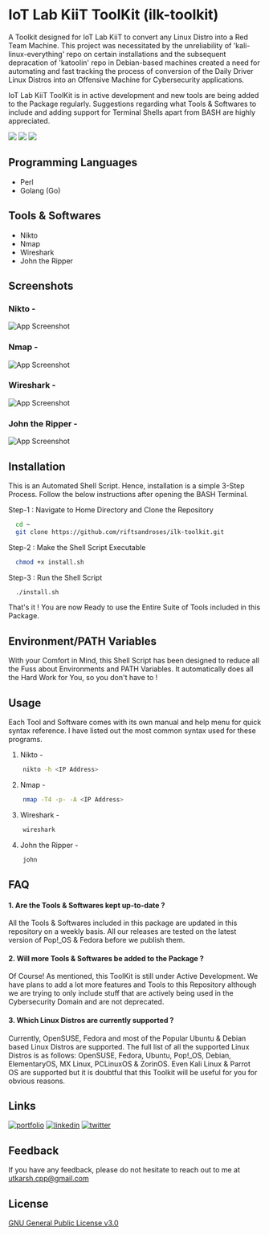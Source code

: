 
# IoT Lab KiiT ToolKit (ilk-toolkit)

A Toolkit designed for IoT Lab KiiT to convert any Linux Distro into a Red Team Machine. This project was necessitated by the unreliability of 'kali-linux-everything' repo on certain installations and the subsequent depracation of 'katoolin' repo in Debian-based machines created a need for automating and fast tracking the process of conversion of the Daily Driver Linux Distros into an Offensive Machine for Cybersecurity applications.

IoT Lab KiiT ToolKit is in active development and new tools are being added to the Package regularly. Suggestions regarding what Tools & Softwares to include and adding support for Terminal Shells apart from BASH are highly appreciated.

![](https://img.shields.io/github/repo-size/riftsandroses/ilk-toolkit?style=for-the-badge) 
![](https://img.shields.io/github/license/riftsandroses/ilk-toolkit?style=for-the-badge)
![](https://img.shields.io/github/commit-activity/w/riftsandroses/ilk-toolkit?style=for-the-badge)


## Programming Languages
- Perl
- Golang (Go)


## Tools & Softwares

- Nikto
- Nmap
- Wireshark
- John the Ripper

## Screenshots
### Nikto -
![App Screenshot](https://user-images.githubusercontent.com/63180210/155765678-a74d850d-09ed-488e-999a-fe2d25b74197.png)

### Nmap -
![App Screenshot](https://user-images.githubusercontent.com/63180210/155765735-8559e320-614e-4f23-a371-9ed55e723282.png)

### Wireshark -
![App Screenshot](https://user-images.githubusercontent.com/63180210/157391833-dc227419-47d5-49e2-b102-472cc6f0c552.png)

### John the Ripper -
![App Screenshot](https://user-images.githubusercontent.com/63180210/167545953-7abe3ff7-88ef-4276-b80a-5c7c577c04e3.png)


## Installation

This is an Automated Shell Script. Hence, installation is a simple 3-Step Process. Follow the below instructions after opening the BASH Terminal.

Step-1 : Navigate to Home Directory and Clone the Repository

```bash
  cd ~
  git clone https://github.com/riftsandroses/ilk-toolkit.git
```

Step-2 : Make the Shell Script Executable

```bash
  chmod +x install.sh 
```

Step-3 : Run the Shell Script

```bash
  ./install.sh
```

That's it ! You are now Ready to use the Entire Suite of Tools included in this Package.
## Environment/PATH Variables

With your Comfort in Mind, this Shell Script has been designed to reduce all the Fuss about Environments and PATH Variables. It automatically does all the Hard Work for You, so you don't have to ! 
## Usage
Each Tool and Software comes with its own manual and help menu for quick syntax reference. I have listed out the most common syntax used for these programs.

1. Nikto -
```bash
    nikto -h <IP Address>
```
2. Nmap -
```bash
    nmap -T4 -p- -A <IP Address>
```
3. Wireshark -
```bash
    wireshark
```
4. John the Ripper -
```bash
    john
```



## FAQ

#### 1. Are the Tools & Softwares kept up-to-date ?

All the Tools & Softwares included in this package are updated in this repository on a weekly basis. All our releases are tested on the latest version of Pop!\_OS & Fedora before we publish them.

#### 2. Will more Tools & Softwares be added to the Package ?

Of Course! As mentioned, this ToolKit is still under Active Development. We have plans to add a lot more features and Tools to this Repository although we are trying to only include stuff that are actively being used in the Cybersecurity Domain and are not deprecated.

#### 3. Which Linux Distros are currently supported ?

Currently, OpenSUSE, Fedora and most of the Popular Ubuntu & Debian based Linux Distros are supported. The full list of all the supported Linux Distros is as follows: OpenSUSE, Fedora, Ubuntu, Pop!\_OS, Debian, ElementaryOS, MX Linux, PCLinuxOS & ZorinOS. Even Kali Linux & Parrot OS are supported but it is doubtful that this Toolkit will be useful for you for obvious reasons.

## Links
[![portfolio](https://img.shields.io/badge/my_portfolio-000?style=for-the-badge&logo=ko-fi&logoColor=white)](https://github.com/riftsandroses)
[![linkedin](https://img.shields.io/badge/linkedin-0A66C2?style=for-the-badge&logo=linkedin&logoColor=white)](https://www.linkedin.com/in/riftsandroses)
[![twitter](https://img.shields.io/badge/twitter-1DA1F2?style=for-the-badge&logo=twitter&logoColor=white)](https://twitter.com/riftsandroses)


## Feedback

If you have any feedback, please do not hesitate to reach out to me at utkarsh.cpp@gmail.com


## License

[GNU General Public License v3.0](https://www.gnu.org/licenses/gpl-3.0.en.html)

